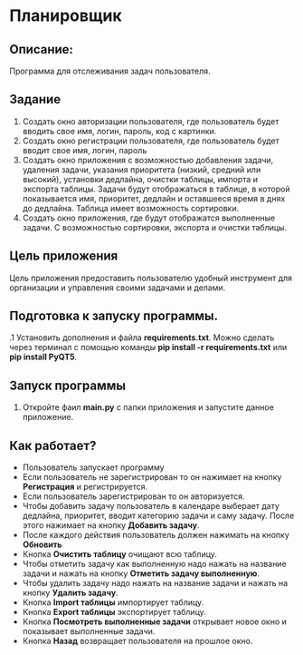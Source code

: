 # Планировщик
## Описание:
Программа для отслеживания задач пользователя.
## Задание
1. Создать окно авторизации пользователя, где пользователь будет вводить свое имя, логин, пароль, код с картинки.
2. Создать окно регистрации пользователя, где пользователь будет вводит свое имя, логин, пароль
3. Создать окно приложения с возможностью добавления задачи, удаления задачи, указания приоритета (низкий, средний или высокий), установки дедлайна, очистки таблицы, импорта и экспорта таблицы. Задачи будут отображаться в таблице, в которой показывается имя, приоритет, дедлайн и оставшееся время в днях до дедлайна. Таблица имеет возможность сортировки.
4. Создать окно приложения, где будут отображатся выполненные задачи. С  возможностью сортировки, экспорта и очистки таблицы.
## Цель приложения
Цель приложения предоставить пользователю удобный инструмент для организации и управления своими задачами и делами. 
## Подготовка к запуску программы.
.1 Установить дополнения и файла **requirements.txt**. Можно сделать через терминал с помощью
команды **pip install -r requirements.txt** или **pip install PyQT5**. 
## Запуск программы
1. Откройте фаил **main.py** с папки приложения и запустите данное приложение.
## Как работает?
* Пользователь запускает программу
* Если пользователь не зарегистрирован то он нажимает на кнопку **Регистрация** и регистрируется.
* Если пользователь зарегистрирован то он авторизуется.
* Чтобы добавить задачу пользователь в календаре выберает дату дедлайна, приоритет, вводит категорию задачи и саму задачу. После этого нажимает на кнопку **Добавить задачу**.
* После каждого действия пользователь должен нажимать на кнопку **Обновить**
* Кнопка **Очистить таблицу** очищают всю таблицу.
* Чтобы отметить задачу как  выполненную надо нажать на название задачи и нажать на кнопку **Отметить задачу выполненную**.
* Чтобы удалить задачу надо нажать на название задачи и нажать на кнопку **Удалить задачу**.
* Кнопка **Import таблицы** импортирует таблицу.
* Кнопка **Export таблицы** экспортирует таблицу.
* Кнопка **Посмотреть выполненные задачи** открывает новое окно и показывает выполненные задачи.
* Кнопка **Назад** возвращает пользователя на прошлое окно.
